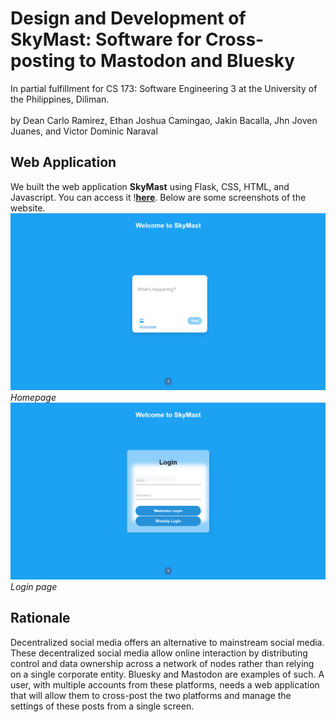 # Design and Development of SkyMast: Software for Cross-posting to Mastodon and Bluesky
In partial fulfillment for CS 173: Software Engineering 3 at the University of the Philippines, Diliman.
<br>
<br>
by Dean Carlo Ramirez, Ethan Joshua Camingao, Jakin Bacalla, Jhn Joven Juanes, and Victor Dominic Naraval

## Web Application
We built the web application **SkyMast** using Flask, CSS, HTML, and Javascript. You can access it !**[here](https://skymast.onrender.com/)**. Below are some screenshots of the website.
![Homepage](https://github.com/westerny1/SkyMast/blob/d0532df476e549fa7bd2cdabf2230e4b080eb9b6/static/screenshots/main%20screen.png)
*Homepage*
![Login](https://github.com/westerny1/SkyMast/blob/d0532df476e549fa7bd2cdabf2230e4b080eb9b6/static/screenshots/login%20page.png)
*Login page*

## Rationale
Decentralized social media offers an alternative to mainstream social media. These decentralized social media allow online interaction by distributing control and data ownership across a network of nodes rather than relying on a single corporate entity. Bluesky and Mastodon are examples of such. A user, with multiple accounts from these platforms, needs a web application that will allow them to cross-post the two platforms and manage the settings of these posts from a single screen.

